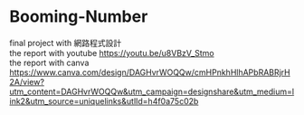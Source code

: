 # Booming-Number
final project with 網路程式設計 
<br> the report with youtube https://youtu.be/u8VBzV_Stmo <br>
the report with canva https://www.canva.com/design/DAGHvrWOQQw/cmHPnkhHlhAPbRABRjrH2A/view?utm_content=DAGHvrWOQQw&utm_campaign=designshare&utm_medium=link2&utm_source=uniquelinks&utlId=h4f0a75c02b
